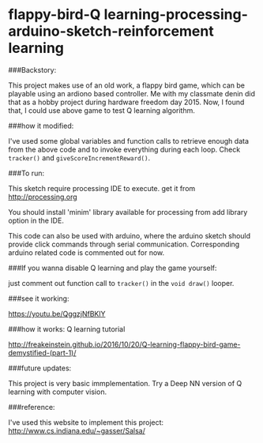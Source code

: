 # flappy-bird-Q learning-processing-arduino-sketch-reinforcement learning

###Backstory:

This project makes use of an old work, a flappy bird game, which can be playable using an ardiono based controller. Me with my classmate denin did that as a hobby project during hardware freedom day 2015. Now, I found that, I could use above game to test Q learning algorithm.

###how it modified:

I've used some global variables and function calls to retrieve enough data from the above code and to invoke everything during each loop. Check `tracker()` and `giveScoreIncrementReward()`.

###To run:

This sketch require processing IDE to execute. get it from http://processing.org

You should install 'minim' library available for processing from add library option in  the IDE.

This code can also be used with arduino, where the arduino sketch should provide click commands through serial communication. 
Corresponding arduino related code is commented out for now.

###If you wanna disable Q learning and play the game yourself:

just comment out function call to `tracker()` in the `void draw()` looper.

###see it working:

https://youtu.be/QggzjNfBKlY

###how it works: Q learning tutorial

http://freakeinstein.github.io/2016/10/20/Q-learning-flappy-bird-game-demystified-(part-1)/

###future updates:

This project is very basic immplementation. Try a Deep NN version of Q learning with computer vision.

###reference:

I've used this website to implement this project: http://www.cs.indiana.edu/~gasser/Salsa/
